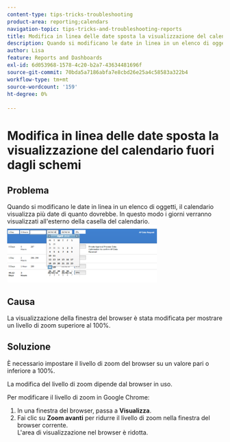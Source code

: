 ```yaml
---
content-type: tips-tricks-troubleshooting
product-area: reporting;calendars
navigation-topic: tips-tricks-and-troubleshooting-reports
title: Modifica in linea delle date sposta la visualizzazione del calendario fuori dagli schemi
description: Quando si modificano le date in linea in un elenco di oggetti, il calendario visualizza più date di quanto dovrebbe. In questo modo i giorni verranno visualizzati all'esterno della casella del calendario.
author: Lisa
feature: Reports and Dashboards
exl-id: 6d053968-1578-4c20-b2a7-43634481696f
source-git-commit: 70bda5a7186abfa7e8cbd26e25a4c58583a322b4
workflow-type: tm+mt
source-wordcount: '159'
ht-degree: 0%

---
```


# Modifica in linea delle date sposta la visualizzazione del calendario fuori dagli schemi

## Problema

Quando si modificano le date in linea in un elenco di oggetti, il calendario visualizza più date di quanto dovrebbe. In questo modo i giorni verranno visualizzati all&#39;esterno della casella del calendario.\
![Visualizzazione calendario](assets/calendar-view-350x134.png)

## Causa

La visualizzazione della finestra del browser è stata modificata per mostrare un livello di zoom superiore al 100%.

## Soluzione

È necessario impostare il livello di zoom del browser su un valore pari o inferiore a 100%.

La modifica del livello di zoom dipende dal browser in uso.

Per modificare il livello di zoom in Google Chrome:

1. In una finestra del browser, passa a **Visualizza**.
1. Fai clic su **Zoom avanti** per ridurre il livello di zoom nella finestra del browser corrente.\
   L&#39;area di visualizzazione nel browser è ridotta.
